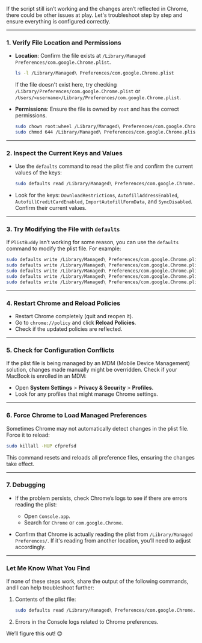 If the script still isn’t working and the changes aren’t reflected in Chrome, there could be other issues at play. Let's troubleshoot step by step and ensure everything is configured correctly.

---

### 1. **Verify File Location and Permissions**

- **Location**: Confirm the file exists at `/Library/Managed Preferences/com.google.Chrome.plist`.
  ```bash
  ls -l /Library/Managed\ Preferences/com.google.Chrome.plist
  ```
  If the file doesn't exist here, try checking `/Library/Preferences/com.google.Chrome.plist` or `/Users/<username>/Library/Preferences/com.google.Chrome.plist`.

- **Permissions**: Ensure the file is owned by `root` and has the correct permissions.
  ```bash
  sudo chown root:wheel /Library/Managed\ Preferences/com.google.Chrome.plist
  sudo chmod 644 /Library/Managed\ Preferences/com.google.Chrome.plist
  ```

---

### 2. **Inspect the Current Keys and Values**

- Use the `defaults` command to read the plist file and confirm the current values of the keys:
  ```bash
  sudo defaults read /Library/Managed\ Preferences/com.google.Chrome.plist
  ```

- Look for the keys: `DownloadRestrictions`, `AutofillAddressEnabled`, `AutofillCreditCardEnabled`, `ImportAutofillFormData`, and `SyncDisabled`. Confirm their current values.

---

### 3. **Try Modifying the File with `defaults`**

If `PlistBuddy` isn’t working for some reason, you can use the `defaults` command to modify the plist file. For example:

```bash
sudo defaults write /Library/Managed\ Preferences/com.google.Chrome.plist DownloadRestrictions -int 0
sudo defaults write /Library/Managed\ Preferences/com.google.Chrome.plist AutofillAddressEnabled -bool true
sudo defaults write /Library/Managed\ Preferences/com.google.Chrome.plist AutofillCreditCardEnabled -bool true
sudo defaults write /Library/Managed\ Preferences/com.google.Chrome.plist ImportAutofillFormData -bool true
sudo defaults write /Library/Managed\ Preferences/com.google.Chrome.plist SyncDisabled -bool false
```

---

### 4. **Restart Chrome and Reload Policies**

- Restart Chrome completely (quit and reopen it).
- Go to `chrome://policy` and click **Reload Policies**.
- Check if the updated policies are reflected.

---

### 5. **Check for Configuration Conflicts**

If the plist file is being managed by an MDM (Mobile Device Management) solution, changes made manually might be overridden. Check if your MacBook is enrolled in an MDM:

- Open **System Settings** > **Privacy & Security** > **Profiles**.
- Look for any profiles that might manage Chrome settings.

---

### 6. **Force Chrome to Load Managed Preferences**

Sometimes Chrome may not automatically detect changes in the plist file. Force it to reload:

```bash
sudo killall -HUP cfprefsd
```

This command resets and reloads all preference files, ensuring the changes take effect.

---

### 7. **Debugging**

- If the problem persists, check Chrome’s logs to see if there are errors reading the plist:
  - Open `Console.app`.
  - Search for `Chrome` or `com.google.Chrome`.

- Confirm that Chrome is actually reading the plist from `/Library/Managed Preferences/`. If it's reading from another location, you’ll need to adjust accordingly.

---

### Let Me Know What You Find

If none of these steps work, share the output of the following commands, and I can help troubleshoot further:

1. Contents of the plist file:
   ```bash
   sudo defaults read /Library/Managed\ Preferences/com.google.Chrome.plist
   ```

2. Errors in the Console logs related to Chrome preferences.

We’ll figure this out! 😊
